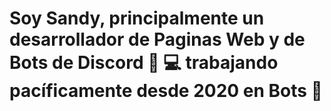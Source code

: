 # Soy Sandy, principalmente un desarrollador de Paginas Web y de Bots de Discord 👨 💻 trabajando pacíficamente desde 2020 en Bots 🚀
